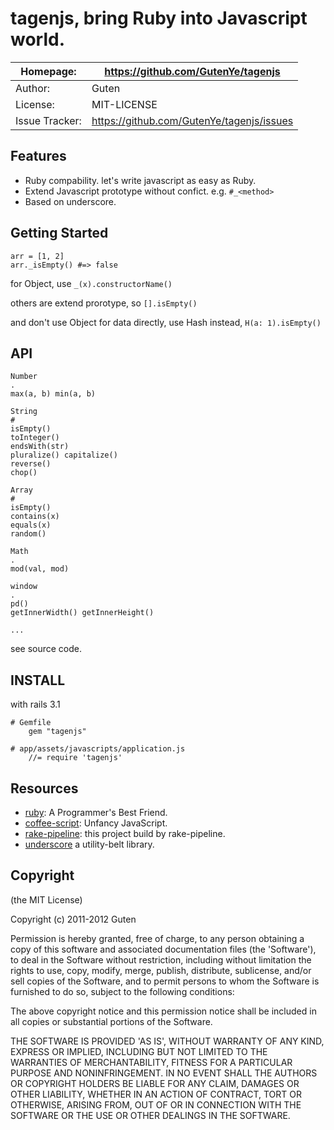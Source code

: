 tagenjs, bring Ruby into Javascript world.
===================================

| Homepage:      |  https://github.com/GutenYe/tagenjs       |
|----------------|------------------------------------------------------       |
| Author:	       | Guten                                                 |
| License:       | MIT-LICENSE                                                |
| Issue Tracker: | https://github.com/GutenYe/tagenjs/issues |


Features
--------

* Ruby compability. let's write javascript as easy as Ruby.
* Extend Javascript prototype without confict. e.g. `#_<method>`
* Based on underscore.

Getting Started
----------

	arr = [1, 2]
	arr._isEmpty() #=> false

for Object,  use `_(x).constructorName()`

others are extend prorotype, so `[].isEmpty()`

and don't use Object for data directly, use Hash instead, `H(a: 1).isEmpty()`


API
------

	Number
	.
	max(a, b) min(a, b)

	String
	#
	isEmpty()
	toInteger()
	endsWith(str)
	pluralize() capitalize()
	reverse()
	chop()

	Array
	#
	isEmpty()
	contains(x)
	equals(x)
	random()

	Math
	.
	mod(val, mod)

	window
	.
	pd()
	getInnerWidth() getInnerHeight()

	...

see source code.

INSTALL
-------

with rails 3.1

	# Gemfile
		gem "tagenjs"

	# app/assets/javascripts/application.js
		//= require 'tagenjs'

Resources
---------

* [ruby](http://www.ruby-lang.org/en): A Programmer's Best Friend.
* [coffee-script](http://coffeescript.org/): Unfancy JavaScript.
* [rake-pipeline](https://github.com/livingsocial/rake-pipeline): this project build by rake-pipeline.
* [underscore](http://underscorejs.org/) a utility-belt library.

Copyright
---------

(the MIT License)

Copyright (c) 2011-2012 Guten

Permission is hereby granted, free of charge, to any person obtaining a copy of this software and associated documentation files (the 'Software'), to deal in the Software without restriction, including without limitation the rights to use, copy, modify, merge, publish, distribute, sublicense, and/or sell copies of the Software, and to permit persons to whom the Software is furnished to do so, subject to the following conditions:

The above copyright notice and this permission notice shall be included in all copies or substantial portions of the Software.

THE SOFTWARE IS PROVIDED 'AS IS', WITHOUT WARRANTY OF ANY KIND, EXPRESS OR IMPLIED, INCLUDING BUT NOT LIMITED TO THE WARRANTIES OF MERCHANTABILITY, FITNESS FOR A PARTICULAR PURPOSE AND NONINFRINGEMENT.  IN NO EVENT SHALL THE AUTHORS OR COPYRIGHT HOLDERS BE LIABLE FOR ANY CLAIM, DAMAGES OR OTHER LIABILITY, WHETHER IN AN ACTION OF CONTRACT, TORT OR OTHERWISE, ARISING FROM, OUT OF OR IN CONNECTION WITH THE SOFTWARE OR THE USE OR OTHER DEALINGS IN THE SOFTWARE.
